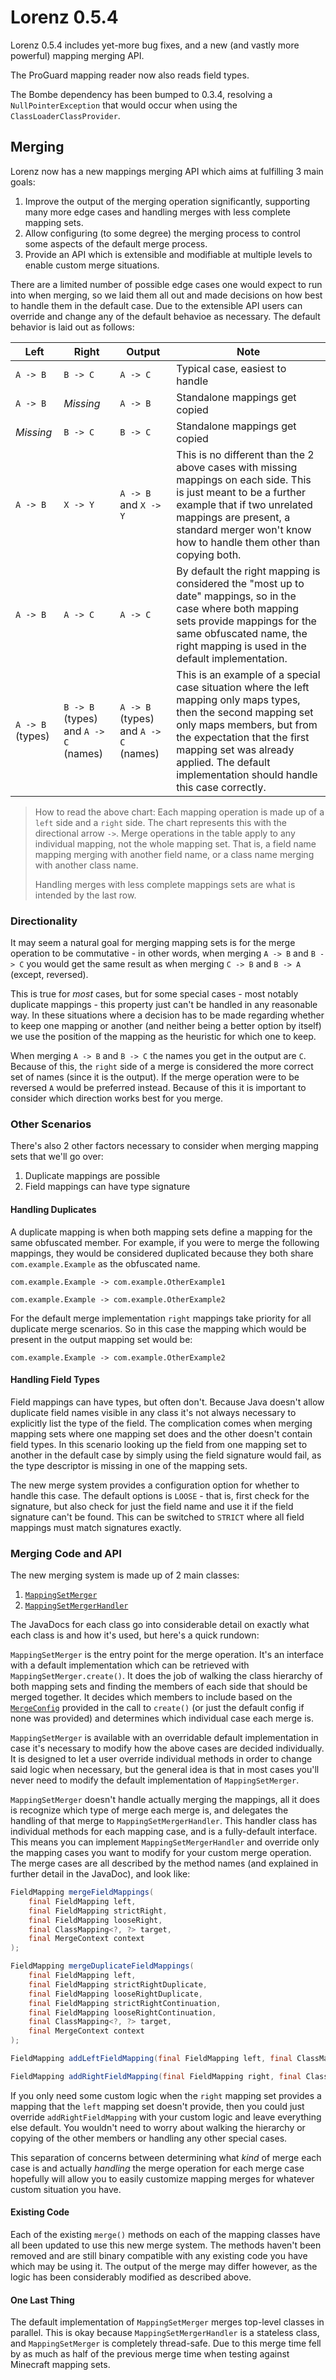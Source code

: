 Lorenz 0.5.4
============

Lorenz 0.5.4 includes yet-more bug fixes, and a new (and vastly more powerful)
mapping merging API.

The ProGuard mapping reader now also reads field types.

The Bombe dependency has been bumped to 0.3.4, resolving a `NullPointerException`
that would occur when using the `ClassLoaderClassProvider`.

Merging
-------

Lorenz now has a new mappings merging API which aims at fulfilling 3 main goals:

 1. Improve the output of the merging operation significantly, supporting many more edge cases and handling merges
    with less complete mapping sets.
 2. Allow configuring (to some degree) the merging process to control some aspects of the default merge process.
 3. Provide an API which is extensible and modifiable at multiple levels to enable custom merge situations.

There are a limited number of possible edge cases one would expect to run into when merging, so we laid them all out
and made decisions on how best to handle them in the default case. Due to the extensible API users can override and
change any of the default behavioe as necessary. The default behavior is laid out as follows:

|Left|Right|Output|Note|
|----|-----|------|----|
| `A -> B` | `B -> C` | `A -> C` | Typical case, easiest to handle |
| `A -> B` | _Missing_ | `A -> B`  | Standalone mappings get copied |
| _Missing_ | `B -> C` | `B -> C` | Standalone mappings get copied |
| `A -> B` | `X -> Y` | `A -> B` and `X -> Y` | This is no different than the 2 above cases with missing mappings on each side. This is just meant to be a further example that if two unrelated mappings are present, a standard merger won't know how to handle them other than copying both. |
| `A -> B` | `A -> C` | `A -> C` | By default the right mapping is considered the "most up to date" mappings, so in the case where both mapping sets provide mappings for the same obfuscated name, the right mapping is used in the default implementation. |
| `A -> B` (types) | `B -> B` (types) and `A -> C` (names) | `A -> B` (types) and `A -> C` (names) | This is an example of a special case situation where the left mapping only maps types, then the second mapping set only maps members, but from the expectation that the first mapping set was already applied. The default implementation should handle this case correctly. | 

> How to read the above chart: Each mapping operation is made up of a `left` side and a `right` side. The chart
> represents this with the directional arrow `->`. Merge operations in the table apply to any individual mapping,
> not the whole mapping set. That is, a field name mapping merging with another field name, or a class name merging
> with another class name.
>
> Handling merges with less complete mappings sets are what is intended by the last row. 

### Directionality

It may seem a natural goal for merging mapping sets is for the merge operation to be commutative - in other words, when
merging `A -> B` and `B -> C` you would get the same result as when merging `C -> B` and `B -> A` (except, reversed).

This is true for _most_ cases, but for some special cases - most notably duplicate mappings - this property just can't
be handled in any reasonable way. In these situations where a decision has to be made regarding whether to keep one
mapping or another (and neither being a better option by itself) we use the position of the mapping as the heuristic for
which one to keep.

When merging `A -> B` and `B -> C` the names you get in the output are `C`. Because of this, the `right` side of a merge
is considered the more correct set of names (since it is the output). If the merge operation were to be reversed `A`
would be preferred instead. Because of this it is important to consider which direction works best for you merge.

### Other Scenarios

There's also 2 other factors necessary to consider when merging mapping sets that we'll go over:

 1. Duplicate mappings are possible
 2. Field mappings can have type signature

#### Handling Duplicates

A duplicate mapping is when both mapping sets define a mapping for the same obfuscated member. For example, if you were
to merge the following mappings, they would be considered duplicated because they both share `com.example.Example` as
the obfuscated name.

```
com.example.Example -> com.example.OtherExample1
```
```
com.example.Example -> com.example.OtherExample2
```

For the default merge implementation `right` mappings take priority for all duplicate merge scenarios. So in this case
the mapping which would be present in the output mapping set would be:

```
com.example.Example -> com.example.OtherExample2
```

#### Handling Field Types

Field mappings can have types, but often don't. Because Java doesn't allow duplicate field names visible in any class
it's not always necessary to explicitly list the type of the field. The complication comes when merging mapping sets
where one mapping set does and the other doesn't contain field types. In this scenario looking up the field from one
mapping set to another in the default case by simply using the field signature would fail, as the type descriptor is
missing in one of the mapping sets.

The new merge system provides a configuration option for whether to handle this case. The default options is `LOOSE` -
that is, first check for the signature, but also check for just the field name and use it if the field
signature can't be found. This can be switched to `STRICT` where all field mappings must match signatures exactly.

### Merging Code and API

The new merging system is made up of 2 main classes:

 1. [`MappingSetMerger`](https://github.com/CadixDev/Lorenz/blob/312c9ed737964b21a9058b29ec041831c955b537/lorenz/src/main/java/org/cadixdev/lorenz/merge/MappingSetMerger.java)
 2. [`MappingSetMergerHandler`](https://github.com/CadixDev/Lorenz/blob/312c9ed737964b21a9058b29ec041831c955b537/lorenz/src/main/java/org/cadixdev/lorenz/merge/MappingSetMergerHandler.java)

The JavaDocs for each class go into considerable detail on exactly what each class is and how it's used, but here's a
quick rundown:

`MappingSetMerger` is the entry point for the merge operation. It's an interface with a default implementation which
can be retrieved with `MappingSetMerger.create()`. It does the job of walking the class hierarchy of both mapping sets
and finding the members of each side that should be merged together. It decides which members to include based on the
[`MergeConfig`](https://github.com/CadixDev/Lorenz/blob/312c9ed737964b21a9058b29ec041831c955b537/lorenz/src/main/java/org/cadixdev/lorenz/merge/MergeConfig.java)
provided in the call to `create()` (or just the default config if none was provided) and determines which  individual
case each merge is.

`MappingSetMerger` is available with an overridable default implementation in case it's necessary to modify how the
above cases are decided individually. It is designed to let a user override individual methods in order to change said
logic when necessary, but the general idea is that in most cases you'll never need to modify the default implementation
of `MappingSetMerger`.

`MappingSetMerger` doesn't handle actually merging the mappings, all it does is recognize which type of merge each merge
is, and delegates the handling of that merge to `MappingSetMergerHandler`. This handler class has individual methods for
each mapping case, and is a fully-default interface. This means you can implement `MappingSetMergerHandler` and override
only the mapping cases you want to modify for your custom merge operation. The merge cases are all described by the
method names (and explained in further detail in the JavaDoc), and look like:

```java
FieldMapping mergeFieldMappings(
    final FieldMapping left,
    final FieldMapping strictRight,
    final FieldMapping looseRight,
    final ClassMapping<?, ?> target,
    final MergeContext context
);

FieldMapping mergeDuplicateFieldMappings(
    final FieldMapping left,
    final FieldMapping strictRightDuplicate,
    final FieldMapping looseRightDuplicate,
    final FieldMapping strictRightContinuation,
    final FieldMapping looseRightContinuation,
    final ClassMapping<?, ?> target,
    final MergeContext context
);

FieldMapping addLeftFieldMapping(final FieldMapping left, final ClassMapping<?, ?> target, final MergeContext context);

FieldMapping addRightFieldMapping(final FieldMapping right, final ClassMapping<?, ?> target, final MergeContext context);
```

If you only need some custom logic when the `right` mapping set provides a mapping that the `left` mapping set doesn't
provide, then you could just override `addRightFieldMapping` with your custom logic and leave everything else default.
You wouldn't need to worry about walking the hierarchy or copying of the other members or handling any other special
cases.

This separation of concerns between determining what _kind_ of merge each case is and actually _handling_ the merge
operation for each merge case hopefully will allow you to easily customize mapping merges for whatever custom situation
you have.

#### Existing Code

Each of the existing `merge()` methods on each of the mapping classes have all been updated to use this new merge
system. The methods haven't been removed and are still binary compatible with any existing code you have which may be
using it. The output of the merge may differ however, as the logic has been considerably modified as described above.

#### One Last Thing

The default implementation of `MappingSetMerger` merges top-level classes in parallel. This is okay because
`MappingSetMergerHandler` is a stateless class, and `MappingSetMerger` is completely thread-safe. Due to this merge time
fell by as much as half of the previous merge time when testing against Minecraft mapping sets.
